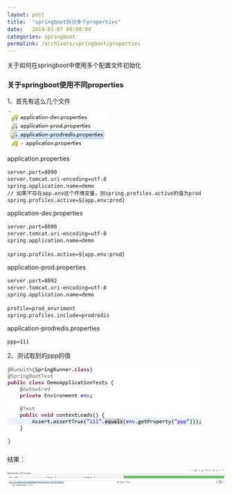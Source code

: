 ```yaml
---
layout: post
title:  "springboot拆分多个properties"
date:   2019-01-07 00:00:00
categories: springboot
permalink: /archivers/springboot/properties
---
```


关于如何在springboot中使用多个配置文件初始化

<!--more-->

### 关于springboot使用不同properties

1、首先有这么几个文件

![1546848259513](/img/2019-01-07-properties/1.png)

application.properties

```
server.port=8090
server.tomcat.uri-encoding=utf-8
spring.application.name=demo
// 如果不存在app.env这个环境变量，则spring.profiles.active的值为prod
spring.profiles.active=${app.env:prod}
```

application-dev.properties
```
server.port=8090
server.tomcat.uri-encoding=utf-8
spring.application.name=demo

spring.profiles.active=${app.env:prod}
```
application-prod.properties

```
server.port=8092
server.tomcat.uri-encoding=utf-8
spring.application.name=demo

profile=prod_envrimont
spring.profiles.include=prodredis
```

application-prodredis.properties

```
ppp=111
```

2、测试取到的ppp的值

![1546849018851](/img/2019-01-07-properties/2.png)

结果：

![1546849119285](/img/2019-01-07-properties/3.png)


